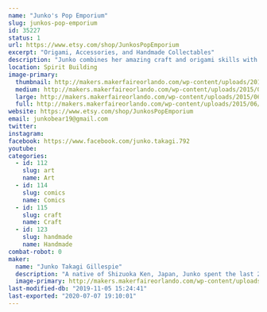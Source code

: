```yaml
---
name: "Junko's Pop Emporium"
slug: junkos-pop-emporium
id: 35227
status: 1
url: https://www.etsy.com/shop/JunkosPopEmporium
excerpt: "Origami, Accessories, and Handmade Collectables"
description: "Junko combines her amazing craft and origami skills with her love of pop culture to create one of a kind accessories and origami collectibles! Specializing in dragons and \"chibi\" figures inspired by everything from Star Wars to Pokemon, Junko's Pop Emporium has something to thrill and delight audiences of all ages. For those looking to let their geek flag fly on a daily basis, she also utilizes fun ribbons, fabrics, and charms to create custom clip-in hair bows and accessories. Stop by her exhibit space for all your handmade collectible needs, or simply to admire her wares and talk shop!"
location: Spirit Building
image-primary:
  thumbnail: http://makers.makerfaireorlando.com/wp-content/uploads/2015/06/Avengers-150x150.jpg
  medium: http://makers.makerfaireorlando.com/wp-content/uploads/2015/06/Avengers-300x225.jpg
  large: http://makers.makerfaireorlando.com/wp-content/uploads/2015/06/Avengers.jpg
  full: http://makers.makerfaireorlando.com/wp-content/uploads/2015/06/Avengers.jpg
website: https://www.etsy.com/shop/JunkosPopEmporium
email: junkobear19@gmail.com
twitter: 
instagram: 
facebook: https://www.facebook.com/junko.takagi.792
youtube: 
categories:
  - id: 112
    slug: art
    name: Art
  - id: 114
    slug: comics
    name: Comics
  - id: 115
    slug: craft
    name: Craft
  - id: 123
    slug: handmade
    name: Handmade
combat-robot: 0
maker:
  name: "Junko Takagi Gillespie"
  description: "A native of Shizuoka Ken, Japan, Junko spent the last 20+ years teaching Japanese language and culture to elementary school students in Haines City, Florida. She has always created amazing origami creations as a hobby, but recently has discovered an untapped talent for combining her love for pop culture with her technical skills. Junko really enjoys using pop culture as inspiration for her accessories and 3D origami sculptures, and she hopes that the public will find them just as fun!"
  image-primary: http://makers.makerfaireorlando.com/wp-content/uploads/2015/06/junko-profile.jpg
last-modified-db: "2019-11-05 15:24:41"
last-exported: "2020-07-07 19:10:01"
---
```

